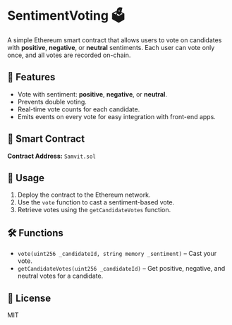 # SentimentVoting 🗳️

A simple Ethereum smart contract that allows users to vote on candidates with **positive**, **negative**, or **neutral** sentiments. Each user can vote only once, and all votes are recorded on-chain.

## 🚀 Features
- Vote with sentiment: **positive**, **negative**, or **neutral**.  
- Prevents double voting.  
- Real-time vote counts for each candidate.  
- Emits events on every vote for easy integration with front-end apps.

## 📄 Smart Contract
**Contract Address:** `Samvit.sol`  

## 🔧 Usage
1. Deploy the contract to the Ethereum network.  
2. Use the `vote` function to cast a sentiment-based vote.  
3. Retrieve votes using the `getCandidateVotes` function.  

## 🛠 Functions
- `vote(uint256 _candidateId, string memory _sentiment)` – Cast your vote.  
- `getCandidateVotes(uint256 _candidateId)` – Get positive, negative, and neutral votes for a candidate.

## 📢 License
MIT  
